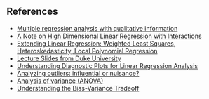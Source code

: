 ## References
* [Multiple regression analysis
 with qualitative information ](https://www.uv.es/uriel/5%20Multiple%20regression%20analysis%20with%20qualitative%20information.pdf)
* [A Note on High Dimensional Linear
 Regression with Interactions](https://arxiv.org/pdf/1412.7138.pdf)
* [Extending Linear Regression: Weighted Least
Squares, Heteroskedasticity, Local Polynomial
Regression](https://www.stat.cmu.edu/~cshalizi/350/lectures/18/lecture-18.pdf)
* [Lecture Slides from Duke University](http://www2.stat.duke.edu/~rcs46/lectures_2017/)
* [Understanding Diagnostic Plots for Linear Regression Analysis](https://data.library.virginia.edu/diagnostic-plots/)
* [Analyzing outliers: influential or nuisance?](https://www.nature.com/articles/nmeth.3812)
* [Analysis of variance (ANOVA)](https://www.khanacademy.org/math/statistics-probability/analysis-of-variance-anova-library/)
* [Understanding the Bias-Variance Tradeoff](http://scott.fortmann-roe.com/docs/BiasVariance.html)
